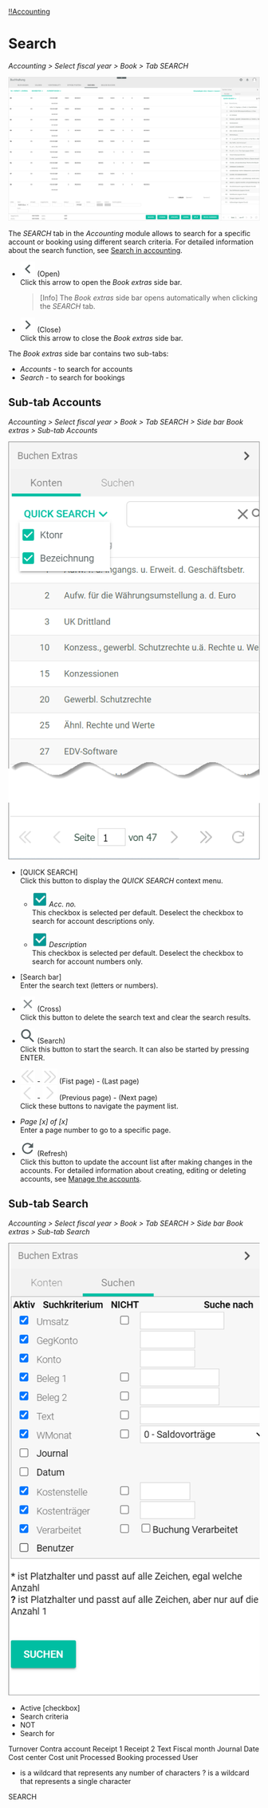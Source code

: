 [!!Accounting](RetailSuiteAccounting)

# Search

*Accounting > Select fiscal year > Book > Tab SEARCH*

![Search](/Assets/Screenshots/RetailSuiteAccounting/Book/Search/Search01.png "[Search]")

The *SEARCH* tab in the *Accounting* module allows to search for a specific account or booking using different search criteria. For detailed information about the search function, see [Search in accounting](/RetailSuiteAccounting/Operation/14_SearchAccounting.md).


- ![Open](/Assets/Icons/Back02.png "[Open]") (Open)   
Click this arrow to open the *Book extras* side bar.

  > [Info] The *Book extras* side bar opens automatically when clicking the *SEARCH* tab.

- ![Close](/Assets/Icons/Close.png "[Close]") (Close)  
Click this arrow to close the *Book extras* side bar.



The *Book extras* side bar contains two sub-tabs:

  - *Accounts* - to search for accounts
  - *Search* - to search for bookings

## Sub-tab Accounts

*Accounting > Select fiscal year > Book > Tab SEARCH > Side bar Book extras > Sub-tab Accounts*

  ![Sub-tab Accounts](/Assets/Screenshots/RetailSuiteAccounting/Book/Search/BookExtrasAccounts.png "[Sub-tab Accounts]")

- [QUICK SEARCH]  
Click this button to display the *QUICK SEARCH* context menu.

  - ![Checkbox](/Assets/Icons/Checkbox.png "[Checkbox]") *Acc. no.*  
  This checkbox is selected per default. Deselect the checkbox to search for account descriptions only.

  - ![Checkbox](/Assets/Icons/Checkbox.png "[Checkbox]") *Description*  
  This checkbox is selected per default. Deselect the checkbox to search for account numbers only.

- [Search bar]  
Enter the search text (letters or numbers).

- ![Cross](/Assets/Icons/Cross02.png "[Cross]") (Cross)  
Click this button to delete the search text and clear the search results.

- ![Search](/Assets/Icons/Search.png "[Search]") (Search)  
Click this button to start the search. It can also be started by pressing ENTER.

- ![First page](/Assets/Icons/FirstPage.png "[First page]") - ![Last page](/Assets/Icons/LastPage.png "[Last page]") (Fist page) - (Last page)  
 ![Previous page](/Assets/Icons/PreviousPage.png "[Previous page]") - ![Next page](/Assets/Icons/NextPage.png "[Next page]") (Previous page) - (Next page)  
Click these buttons to navigate the payment list.

- *Page [x] of [x]*  
Enter a page number to go to a specific page.

- ![Refresh](/Assets/Icons/Refresh01.png "[Refresh]") (Refresh)  
 Click this button to update the account list after making changes in the accounts. For detailed information about creating, editing or deleting accounts, see [Manage the accounts](/RetailSuiteAccounting/Integration/02_ManageAccounts.md).


## Sub-tab Search

*Accounting > Select fiscal year > Book > Tab SEARCH > Side bar Book extras > Sub-tab Search*

  ![Sub-tab Search](/Assets/Screenshots/RetailSuiteAccounting/Book/Search/BookExtrasSearch.png "[Sub-tab Search]")

- Active [checkbox]
- Search criteria
- NOT
- Search for

Turnover
Contra account
Receipt 1
Receipt 2
Text
Fiscal month
Journal
Date
Cost center
Cost unit
Processed
Booking processed
User

* is a wildcard that represents any number of characters
? is a wildcard that represents a single character

SEARCH
